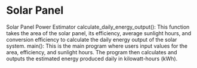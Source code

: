 # Solar Panel 
Solar Panel Power Estimator
calculate_daily_energy_output(): This function takes the area of the solar panel, its efficiency, average sunlight hours, and conversion efficiency to calculate the daily energy output of the solar system.
main(): This is the main program where users input values for the area, efficiency, and sunlight hours. The program then calculates and outputs the estimated energy produced daily in kilowatt-hours (kWh).
